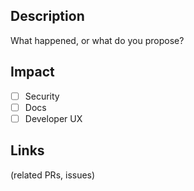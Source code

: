 ## Description
What happened, or what do you propose?

## Impact
- [ ] Security
- [ ] Docs
- [ ] Developer UX

## Links
(related PRs, issues)
